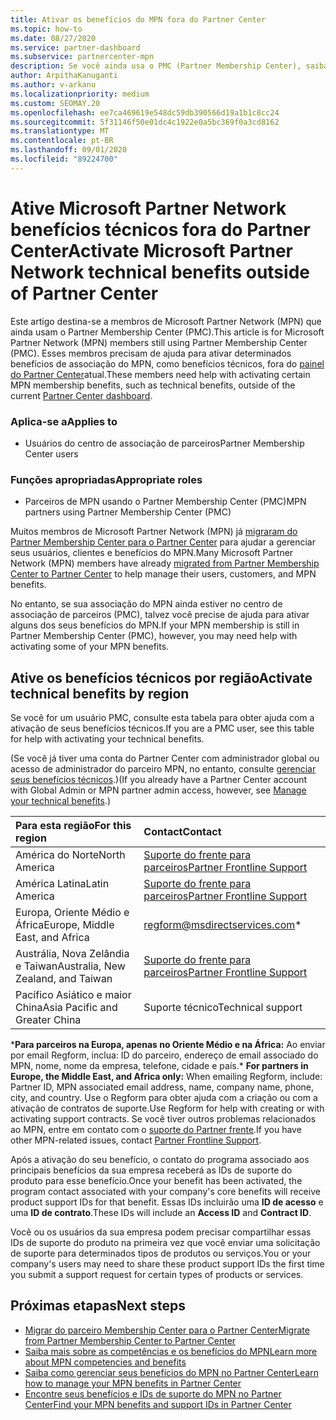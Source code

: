 ```yaml
---
title: Ativar os benefícios do MPN fora do Partner Center
ms.topic: how-to
ms.date: 08/27/2020
ms.service: partner-dashboard
ms.subservice: partnercenter-mpn
description: Se você ainda usa o PMC (Partner Membership Center), saiba quem entrar em contato para ajudar a ativar seus benefícios de suporte técnico do MPN e fornecer as IDs de suporte do benefício.
author: ArpithaKanuganti
ms.author: v-arkanu
ms.localizationpriority: medium
ms.custom: SEOMAY.20
ms.openlocfilehash: ee7ca469619e548dc59db390566d19a1b1c8cc24
ms.sourcegitcommit: 5f31146f50e01dc4c1922e0a5bc369f0a3cd8162
ms.translationtype: MT
ms.contentlocale: pt-BR
ms.lasthandoff: 09/01/2020
ms.locfileid: "89224700"
---
```

# <a name="activate-microsoft-partner-network-technical-benefits-outside-of-partner-center"></a><span data-ttu-id="0c32c-103">Ative Microsoft Partner Network benefícios técnicos fora do Partner Center</span><span class="sxs-lookup"><span data-stu-id="0c32c-103">Activate Microsoft Partner Network technical benefits outside of Partner Center</span></span>

<span data-ttu-id="0c32c-104">Este artigo destina-se a membros de Microsoft Partner Network (MPN) que ainda usam o Partner Membership Center (PMC).</span><span class="sxs-lookup"><span data-stu-id="0c32c-104">This article is for Microsoft Partner Network (MPN) members still using Partner Membership Center (PMC).</span></span> <span data-ttu-id="0c32c-105">Esses membros precisam de ajuda para ativar determinados benefícios de associação do MPN, como benefícios técnicos, fora do [painel do Partner Center](https://partner.microsoft.com/dashboard)atual.</span><span class="sxs-lookup"><span data-stu-id="0c32c-105">These members need help with activating certain MPN membership benefits, such as technical benefits, outside of the current [Partner Center dashboard](https://partner.microsoft.com/dashboard).</span></span>

### <a name="applies-to"></a><span data-ttu-id="0c32c-106">Aplica-se a</span><span class="sxs-lookup"><span data-stu-id="0c32c-106">Applies to</span></span>

- <span data-ttu-id="0c32c-107">Usuários do centro de associação de parceiros</span><span class="sxs-lookup"><span data-stu-id="0c32c-107">Partner Membership Center users</span></span>

### <a name="appropriate-roles"></a><span data-ttu-id="0c32c-108">Funções apropriadas</span><span class="sxs-lookup"><span data-stu-id="0c32c-108">Appropriate roles</span></span>

- <span data-ttu-id="0c32c-109">Parceiros de MPN usando o Partner Membership Center (PMC)</span><span class="sxs-lookup"><span data-stu-id="0c32c-109">MPN partners using Partner Membership Center (PMC)</span></span>

<span data-ttu-id="0c32c-110">Muitos membros de Microsoft Partner Network (MPN) já [migraram do Partner Membership Center para o Partner Center](prepare-pmc-pc-migration.md) para ajudar a gerenciar seus usuários, clientes e benefícios do MPN.</span><span class="sxs-lookup"><span data-stu-id="0c32c-110">Many Microsoft Partner Network (MPN) members have already [migrated from Partner Membership Center to Partner Center](prepare-pmc-pc-migration.md) to help manage their users, customers, and MPN benefits.</span></span>

<span data-ttu-id="0c32c-111">No entanto, se sua associação do MPN ainda estiver no centro de associação de parceiros (PMC), talvez você precise de ajuda para ativar alguns dos seus benefícios do MPN.</span><span class="sxs-lookup"><span data-stu-id="0c32c-111">If your MPN membership is still in Partner Membership Center (PMC), however, you may need help with activating some of your MPN benefits.</span></span>

## <a name="activate-technical-benefits-by-region"></a><span data-ttu-id="0c32c-112">Ative os benefícios técnicos por região</span><span class="sxs-lookup"><span data-stu-id="0c32c-112">Activate technical benefits by region</span></span>

<span data-ttu-id="0c32c-113">Se você for um usuário PMC, consulte esta tabela para obter ajuda com a ativação de seus benefícios técnicos.</span><span class="sxs-lookup"><span data-stu-id="0c32c-113">If you are a PMC user, see this table for help with activating your technical benefits.</span></span>

<span data-ttu-id="0c32c-114">(Se você já tiver uma conta do Partner Center com administrador global ou acesso de administrador do parceiro MPN, no entanto, consulte [gerenciar seus benefícios técnicos](manage-your-partner-network-benefits.md#manage-technical-benefits).)</span><span class="sxs-lookup"><span data-stu-id="0c32c-114">(If you already have a Partner Center account with Global Admin or MPN partner admin access, however, see [Manage your technical benefits](manage-your-partner-network-benefits.md#manage-technical-benefits).)</span></span>

|<span data-ttu-id="0c32c-115">Para esta região</span><span class="sxs-lookup"><span data-stu-id="0c32c-115">For this region</span></span>  | <span data-ttu-id="0c32c-116">Contact</span><span class="sxs-lookup"><span data-stu-id="0c32c-116">Contact</span></span> |
|:--------|:------------|
|<span data-ttu-id="0c32c-117">América do Norte</span><span class="sxs-lookup"><span data-stu-id="0c32c-117">North America</span></span>  | [<span data-ttu-id="0c32c-118">Suporte do frente para parceiros</span><span class="sxs-lookup"><span data-stu-id="0c32c-118">Partner Frontline Support</span></span>](https://partner.microsoft.com/support?issueid=300-0042)  |
|<span data-ttu-id="0c32c-119">América Latina</span><span class="sxs-lookup"><span data-stu-id="0c32c-119">Latin America</span></span>  | [<span data-ttu-id="0c32c-120">Suporte do frente para parceiros</span><span class="sxs-lookup"><span data-stu-id="0c32c-120">Partner Frontline Support</span></span>](https://partner.microsoft.com/support?issueid=300-0042)  |
|<span data-ttu-id="0c32c-121">Europa, Oriente Médio e África</span><span class="sxs-lookup"><span data-stu-id="0c32c-121">Europe, Middle East, and Africa</span></span>  | [regform@msdirectservices.com](mailto:regform@msdirectservices.com)*  |
|<span data-ttu-id="0c32c-122">Austrália, Nova Zelândia e Taiwan</span><span class="sxs-lookup"><span data-stu-id="0c32c-122">Australia, New Zealand, and Taiwan</span></span>  | [<span data-ttu-id="0c32c-123">Suporte do frente para parceiros</span><span class="sxs-lookup"><span data-stu-id="0c32c-123">Partner Frontline Support</span></span>](https://partner.microsoft.com/support?issueid=300-0042)  |
|<span data-ttu-id="0c32c-124">Pacífico Asiático e maior China</span><span class="sxs-lookup"><span data-stu-id="0c32c-124">Asia Pacific and Greater China</span></span>  | <span data-ttu-id="0c32c-125">Suporte técnico</span><span class="sxs-lookup"><span data-stu-id="0c32c-125">Technical support</span></span>  |

<span data-ttu-id="0c32c-126">\***Para parceiros na Europa, apenas no Oriente Médio e na África:** Ao enviar por email Regform, inclua: ID do parceiro, endereço de email associado do MPN, nome, nome da empresa, telefone, cidade e país.</span><span class="sxs-lookup"><span data-stu-id="0c32c-126">\* **For partners in Europe, the Middle East, and Africa only:** When emailing Regform, include: Partner ID, MPN associated email address, name, company name, phone, city, and country.</span></span> <span data-ttu-id="0c32c-127">Use o Regform para obter ajuda com a criação ou com a ativação de contratos de suporte.</span><span class="sxs-lookup"><span data-stu-id="0c32c-127">Use Regform for help with creating or with activating support contracts.</span></span> <span data-ttu-id="0c32c-128">Se você tiver outros problemas relacionados ao MPN, entre em contato com o [suporte do Partner frente](https://partner.microsoft.com/support?issueid=300-0042).</span><span class="sxs-lookup"><span data-stu-id="0c32c-128">If you have other MPN-related issues, contact [Partner Frontline Support](https://partner.microsoft.com/support?issueid=300-0042).</span></span>

<span data-ttu-id="0c32c-129">Após a ativação do seu benefício, o contato do programa associado aos principais benefícios da sua empresa receberá as IDs de suporte do produto para esse benefício.</span><span class="sxs-lookup"><span data-stu-id="0c32c-129">Once your benefit has been activated, the program contact associated with your company's core benefits will receive product support IDs for that benefit.</span></span> <span data-ttu-id="0c32c-130">Essas IDs incluirão uma **ID de acesso** e uma **ID de contrato**.</span><span class="sxs-lookup"><span data-stu-id="0c32c-130">These IDs will include an **Access ID** and **Contract ID**.</span></span> 

<span data-ttu-id="0c32c-131">Você ou os usuários da sua empresa podem precisar compartilhar essas IDs de suporte do produto na primeira vez que você enviar uma solicitação de suporte para determinados tipos de produtos ou serviços.</span><span class="sxs-lookup"><span data-stu-id="0c32c-131">You or your company's users may need to share these product support IDs the first time you submit a support request for certain types of products or services.</span></span>

## <a name="next-steps"></a><span data-ttu-id="0c32c-132">Próximas etapas</span><span class="sxs-lookup"><span data-stu-id="0c32c-132">Next steps</span></span>

- [<span data-ttu-id="0c32c-133">Migrar do parceiro Membership Center para o Partner Center</span><span class="sxs-lookup"><span data-stu-id="0c32c-133">Migrate from Partner Membership Center to Partner Center</span></span>](prepare-pmc-pc-migration.md)
- [<span data-ttu-id="0c32c-134">Saiba mais sobre as competências e os benefícios do MPN</span><span class="sxs-lookup"><span data-stu-id="0c32c-134">Learn more about MPN competencies and benefits</span></span>](learn-about-competencies.md)
- [<span data-ttu-id="0c32c-135">Saiba como gerenciar seus benefícios do MPN no Partner Center</span><span class="sxs-lookup"><span data-stu-id="0c32c-135">Learn how to manage your MPN benefits in Partner Center</span></span>](manage-your-partner-network-benefits.md)
- [<span data-ttu-id="0c32c-136">Encontre seus benefícios e IDs de suporte do MPN no Partner Center</span><span class="sxs-lookup"><span data-stu-id="0c32c-136">Find your MPN benefits and support IDs in Partner Center</span></span>](mpn-find-benefits.md)
